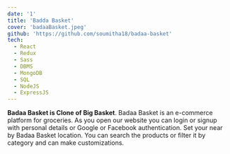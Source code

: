```yaml
---
date: '1'
title: 'Badda Basket'
cover: 'badaaBasket.jpeg'
github: 'https://github.com/soumitha18/badaa-basket'
tech:
  - React
  - Redux
  - Sass
  - DBMS
  - MongoDB
  - SQL
  - NodeJS
  - ExpressJS
---
```


<b>Badaa Basket is Clone of Big Basket</b>. Badaa Basket is an e-commerce platform for groceries. As you open our website you can login or signup with personal details or Google or Facebook authentication. Set your near by Badaa Basket location. You can search the products or filter it by category and can make customizations.